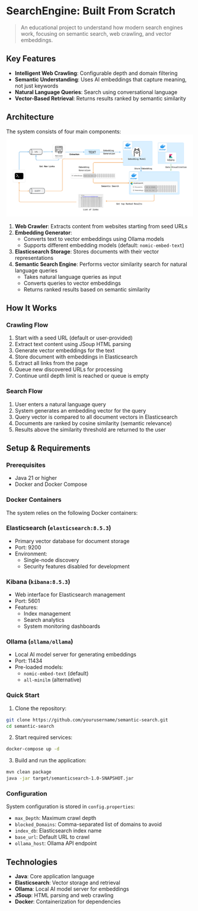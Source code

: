 # SearchEngine: Built From Scratch

> An educational project to understand how modern search engines work, focusing on semantic search, web crawling, and vector embeddings.

## Key Features

- **Intelligent Web Crawling**: Configurable depth and domain filtering
- **Semantic Understanding**: Uses AI embeddings that capture meaning, not just keywords
- **Natural Language Queries**: Search using conversational language
- **Vector-Based Retrieval**: Returns results ranked by semantic similarity

## Architecture

The system consists of four main components:
![Architecture](src/main/resources/Architecture%20Diagram%20Example%20-%20Multiplayer%20(Community)%20(1).png)
1. **Web Crawler**: Extracts content from websites starting from seed URLs
2. **Embedding Generator**:
    - Converts text to vector embeddings using Ollama models
    - Supports different embedding models (default: `nomic-embed-text`)
3. **Elasticsearch Storage**: Stores documents with their vector representations
4. **Semantic Search Engine**: Performs vector similarity search for natural language queries
    - Takes natural language queries as input
    - Converts queries to vector embeddings
    - Returns ranked results based on semantic similarity


## How It Works

### Crawling Flow
1. Start with a seed URL (default or user-provided)
2. Extract text content using JSoup HTML parsing
3. Generate vector embeddings for the text
4. Store document with embeddings in Elasticsearch
5. Extract all links from the page
6. Queue new discovered URLs for processing
7. Continue until depth limit is reached or queue is empty

### Search Flow
1. User enters a natural language query
2. System generates an embedding vector for the query
3. Query vector is compared to all document vectors in Elasticsearch
4. Documents are ranked by cosine similarity (semantic relevance)
5. Results above the similarity threshold are returned to the user



## Setup & Requirements

### Prerequisites
- Java 21 or higher
- Docker and Docker Compose

### Docker Containers
The system relies on the following Docker containers:

### Elasticsearch (`elasticsearch:8.5.3`)
- Primary vector database for document storage
- Port: 9200
- Environment:
    - Single-node discovery
    - Security features disabled for development

### Kibana (`kibana:8.5.3`)
- Web interface for Elasticsearch management
- Port: 5601
- Features:
    - Index management
    - Search analytics
    - System monitoring dashboards

### Ollama (`ollama/ollama`)
- Local AI model server for generating embeddings
- Port: 11434
- Pre-loaded models:
    - `nomic-embed-text` (default)
    - `all-minilm` (alternative)

### Quick Start

1. Clone the repository:
```bash
git clone https://github.com/yourusername/semantic-search.git
cd semantic-search
```

2. Start required services:
```bash
docker-compose up -d
```

3. Build and run the application:
```bash
mvn clean package
java -jar target/semanticsearch-1.0-SNAPSHOT.jar
```

### Configuration
System configuration is stored in `config.properties`:
- `max_Depth`: Maximum crawl depth
- `blocked_Domains`: Comma-separated list of domains to avoid
- `index_db`: Elasticsearch index name
- `base_url`: Default URL to crawl
- `ollama_host`: Ollama API endpoint



## Technologies

- **Java**: Core application language
- **Elasticsearch**: Vector storage and retrieval
- **Ollama**: Local AI model server for embeddings
- **JSoup**: HTML parsing and web crawling
- **Docker**: Containerization for dependencies